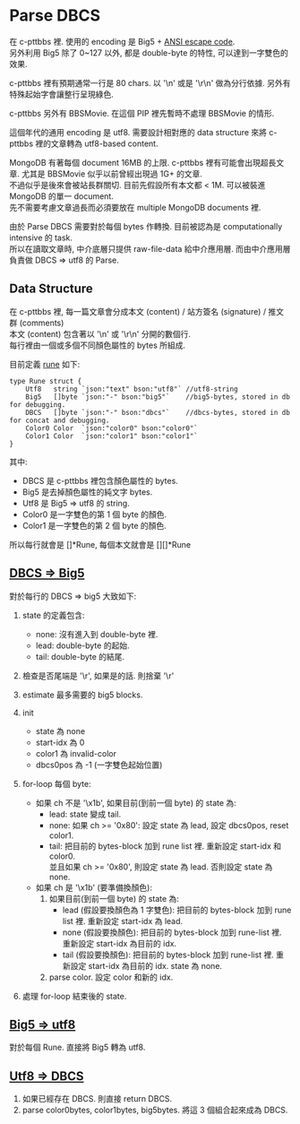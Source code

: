# Parse DBCS

在 c-pttbbs 裡. 使用的 encoding 是 Big5 + [ANSI escape code](https://en.wikipedia.org/wiki/ANSI_escape_code). \
另外利用 Big5 除了 0~127 以外, 都是 double-byte 的特性, 可以達到一字雙色的效果.

c-pttbbs 裡有預期通常一行是 80 chars. 以 '\n' 或是 '\r\n' 做為分行依據. 另外有特殊起始字會讓整行呈現綠色.

c-pttbbs 另外有 BBSMovie. 在這個 PIP 裡先暫時不處理 BBSMovie 的情形.

這個年代的通用 encoding 是 utf8. 需要設計相對應的 data structure 來將 c-pttbbs 裡的文章轉為 utf8-based content.

MongoDB 有著每個 document 16MB 的上限. c-pttbbs 裡有可能會出現超長文章. 尤其是 BBSMovie 似乎以前曾經出現過 1G+ 的文章. \
不過似乎是後來會被站長群關切. 目前先假設所有本文都 < 1M. 可以被裝進 MongoDB 的單一 document. \
先不需要考慮文章過長而必須要放在 multiple MongoDB documents 裡.

由於 Parse DBCS 需要對於每個 bytes 作轉換. 目前被認為是 computationally intensive 的 task. \
所以在讀取文章時, 中介底層只提供 raw-file-data 給中介應用層. 而由中介應用層負責做 DBCS => utf8 的 Parse.


## Data Structure

在 c-pttbbs 裡, 每一篇文章會分成本文 (content) / 站方簽名 (signature) / 推文群 (comments) \
本文 (content) 包含著以 '\n' 或 '\r\n' 分開的數個行. \
每行裡由一個或多個不同顏色屬性的 bytes 所組成.

目前定義 [rune](https://github.com/Ptt-official-app/go-openbbsmiddleware/blob/main/types/rune.go) 如下:

```
type Rune struct {
    Utf8   string `json:"text" bson:"utf8"` //utf8-string
    Big5   []byte `json:"-" bson:"big5"`    //big5-bytes, stored in db for debugging.
    DBCS   []byte `json:"-" bson:"dbcs"`    //dbcs-bytes, stored in db for concat and debugging.
    Color0 Color  `json:"color0" bson:"color0"`
    Color1 Color  `json:"color1" bson:"color1"`
}
```

其中:

* DBCS 是 c-pttbbs 裡包含顏色屬性的 bytes.
* Big5 是去掉顏色屬性的純文字 bytes.
* Utf8 是 Big5 => utf8 的 string.
* Color0 是一字雙色的第 1 個 byte 的顏色.
* Color1 是一字雙色的第 2 個 byte 的顏色.

所以每行就會是 \[\]\*Rune, 每個本文就會是 \[\]\[\]\*Rune


## [DBCS => Big5](https://github.com/Ptt-official-app/go-openbbsmiddleware/blob/main/dbcs/dbcs.go#L148)

對於每行的 DBCS => big5 大致如下:

1. state 的定義包含:
    * none: 沒有進入到 double-byte 裡.
    * lead: double-byte 的起始.
    * tail: double-byte 的結尾.

1. 檢查是否尾端是 '\r', 如果是的話. 則捨棄 '\r'
2. estimate 最多需要的 big5 blocks.
3. init
    * state 為 none
    * start-idx 為 0
    * color1 為 invalid-color
    * dbcs0pos 為 -1 (一字雙色起始位置)
4. for-loop 每個 byte:
    * 如果 ch 不是 '\x1b', 如果目前(到前一個 byte) 的 state 為:
        * lead: state 變成 tail.
        * none: 如果 ch >= '0x80': 設定 state 為 lead, 設定 dbcs0pos, reset color1.
        * tail: 把目前的 bytes-block 加到 rune list 裡. 重新設定 start-idx 和 color0. \
                並且如果 ch >= '0x80', 則設定 state 為 lead. 否則設定 state 為 none.
    * 如果 ch 是 '\x1b' (要準備換顏色):
        1. 如果目前(到前一個 byte) 的 state 為:
            * lead (假設要換顏色為 1 字雙色): 把目前的 bytes-block 加到 rune list 裡. 重新設定 start-idx 為 lead.
            * none (假設要換顏色): 把目前的 bytes-block 加到 rune-list 裡. 重新設定 start-idx 為目前的 idx.
            * tail (假設要換顏色): 把目前的 bytes-block 加到 rune-list 裡. 重新設定 start-idx 為目前的 idx. state 為 none.
        2. parse color. 設定 color 和新的 idx.
5. 處理 for-loop 結束後的 state.


## [Big5 => utf8](https://github.com/Ptt-official-app/go-openbbsmiddleware/blob/main/dbcs/dbcs.go#L102)

對於每個 Rune. 直接將 Big5 轉為 utf8.


## [Utf8 => DBCS](https://github.com/Ptt-official-app/go-openbbsmiddleware/blob/main/dbcs/dbcs.go#L40)

1. 如果已經存在 DBCS. 則直接 return DBCS.
2. parse color0bytes, color1bytes, big5bytes. 將這 3 個組合起來成為 DBCS.

